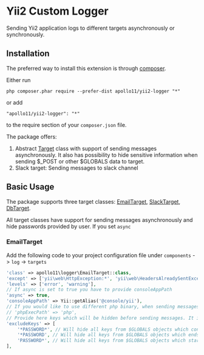 Yii2 Custom Logger
==================
Sending Yii2 application logs to different targets asynchronously or synchronously.

Installation
------------

The preferred way to install this extension is through [composer](http://getcomposer.org/download/).

Either run

```
php composer.phar require --prefer-dist apollo11/yii2-logger "*"
```

or add

```
"apollo11/yii2-logger": "*"
```

to the require section of your `composer.json` file.

The package offers:

1. Abstract [Target](https://github.com/apolloeleven/yii2-logger/blob/master/Target.php) class with support of sending messages asynchronously. It also has possibility to hide sensitive information when sending $_POST or other $GLOBALS data to target.
2. Slack target: Sending messages to slack channel

Basic Usage
-----
The package supports three target classes: [EmailTarget](https://github.com/apolloeleven/yii2-logger/blob/master/EmailTarget.php), [SlackTarget](https://github.com/apolloeleven/yii2-logger/blob/master/SlackTarget.php), [DbTarget](https://github.com/apolloeleven/yii2-logger/blob/master/DbTarget.php).

All target classes have support for sending messages asynchronously and hide passwords provided by user. If you set `async`

### EmailTarget

Add the following code to your project configuration file under `components` -> `log` -> `targets`
```php
'class' => apollo11\logger\EmailTarget::class,
'except' => ['yii\web\HttpException:*', 'yii\web\HeadersAlreadySentException'],
'levels' => ['error', 'warning'],
// If async is set to true you have to provide consoleAppPath
'async' => true,
'consoleAppPath' => Yii::getAlias('@console/yii'),
// If you would like to use different php binary, when sending messages asynchronously you can set it from here
// 'phpExecPath' => 'php',
// Provide here keys which will be hidden before sending messages. It is case insensitive
'excludeKeys' => [
    '*PASSWORD*', // Will hide all keys from $GLOBALS objects which contains "password".
    '*PASSWORD', // Will hide all keys from $GLOBALS objects which ends with "password".
    'PASSWORD*', // Will hide all keys from $GLOBALS objects which starts with "password".
],
```
